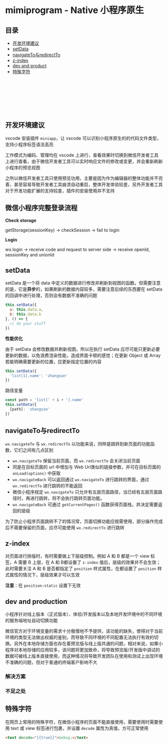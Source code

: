 # mimiprogram - Native 小程序原生

## 目录

- [开发环境建议](#开发环境建议)
- [setData](#setData)
- [navigateTo与redirectTo](#navigateTo与redirectTo)
- [z-index](#z-index)
- [dev and product](#dev-and-product)
- [特殊字符](#特殊字符)


<br><br><br><br><br><br>

## 开发环境建议

vscode 安装插件 `miniapp`，让 vscode 可以识别小程序原生的的代码文件类型，支持小程序标签语法高亮

工作模式为编码、管理均在 vscode 上进行，查看效果时切换到微信开发者工具上进行查看，由于微信开发者工具可以实时响应文件的修改或变更，并会重新刷新小程序的预览视图

之所以微信开发者工具只使用预览功用，主要是因为作为编辑器的整体功能并不完善，甚至容易导致开发者工具崩溃自动重启，整体开发体验较差，另外开发者工具对于开发功能扩展的支持较差，插件的安装使用并不支持

## 微信小程序完整登录流程

**Check storage**

getStorage(sessionKey) -> checkSession -> fail to login

**Login**

wx.login -> receive code and request to server side ->  receive openId, sessionKey and unionId

## setData

setData 是一个将 data 中定义的数据进行修改并刷新到视图的函数。但需要注意的是，它是**异步**的，如果刷新的数据内容较多，需要注意后续的东西要在 setData 的回调中进行处理，否则会有数据不准确的问题

```js
this.setData({
  a: this.data.a,
  b: this.data.b
}, () => {
  // do your stuff
})
```

**性能优化**

由于 setData 会修改数据并刷新视图，所以在执行 setData 应尽可能只更新必要更新的数据，以免浪费渲染性能，造成界面卡顿的感觉；在更新 Object 或 Array 若能明确需要更新的位置，应更新指定位置的内容

```js
this.setData({
  'list[1].name': 'zhangsan'
})
```

路径变量

```js
const path = 'list[' + i + '].name'
this.setData({
  [path]: 'zhangsan'
})
```

## navigateTo与redirectTo

`wx.navigateTo` 与 `wx.redirectTo` 以功能来说，同样是跳转到新页面的功能函数，它们之间有几点区别

- `wx.navigateTo` 保留当前页面，而 `wx.redirectTo` 会关闭当前页面
- 同是在目标页面的 url 中增加与 Web Url类似的链接参数，并可在目标页面的 `onLoad(options)` 中获取
- `wx.navigateBack` 可以返回通过 `wx.navigateTo` 进行跳转的界面，通过 `wx.redirectTo` 进行跳转的不能返回
- 微信小程序规定 `wx.navigateTo` 只允许有五层页面路径，当已经有五层页面路径时，再进行跳转，将不会执行跳转页面功能。
- `wx.navigateBack` 可通过 `getCurrentPages()` 函数获得页面栈，并决定需要返回的层级

为了防止小程序页面跳转不了的情况常，页面切换功能应按需使用，部分操作完成后不需要保留的页面，应尽可能使用 `wx.redirectTo` 进行跳转

## z-index

对页面进行排版时，有时需要做上下层级控制。例如 A 和 B 都是一个 view 标签，A 需要 B 上层，在 A 和 B都设置了 `z-index` 值后，层级的效果并不会生效；此时需要关注 A 和 B 是否都指定了 `position` 样式属性，在都设置了 `position` 样式属性的情况下，层级效果才可以生效

**注意**：在 `position:static` 设置下无效

## dev and production

小程序针对线上版本（正式版本）、体验/开发版本以及本地开发环境中的不同环境的服务端地址自动切换功能

微信官方对于环境变量的需求十分傲慢地不予提供，该功能的缺失，使得对于当前环境的类型无法做出权威的鉴别，而导致不同环境的不同配置无法执行有效的切换。另外在本地存储方面也存在着预览版与线上版共通的问题，相对来说，如果小程序对本地存储的应用较多，该问题将更加致命，将导致预览版/开发版中调试的数据可被线上版本直接使用，而这种情况将导致开发团队在使用和测试上出现环境不准确的问题，但对于普通的终端客户影响不大

### 解决方案

### 不足之处

## 特殊字符

在网页上常用的特殊字符，在微信小程序的页面不能直接使用，需要使用时需要使用 text 或 view 标签进行包裹，并设置 `decode` 属性为真值，方可正常使用
```html
<text decode="{{true}}">&nbsp;</text>
```
